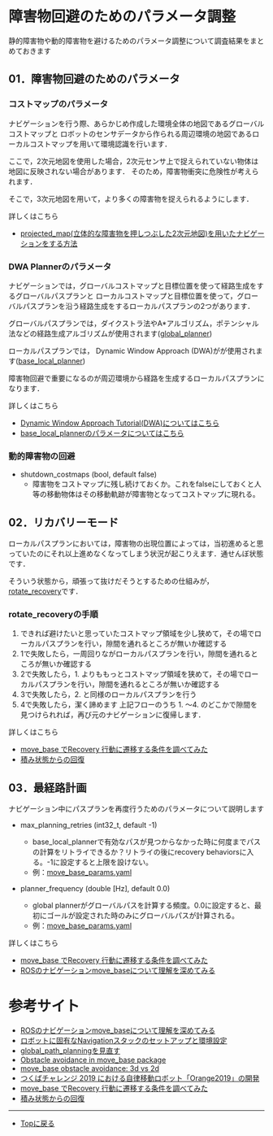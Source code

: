 # 障害物回避のためのパラメータ調整
静的障害物や動的障害物を避けるためのパラメータ調整について調査結果をまとめておきます

## 01．障害物回避のためのパラメータ
### コストマップのパラメータ
ナビゲーションを行う際、あらかじめ作成した環境全体の地図であるグローバルコストマップと
ロボットのセンサデータから作られる周辺環境の地図であるローカルコストマップを用いて環境認識を行います．

ここで，2次元地図を使用した場合，2次元センサ上で捉えられていない物体は地図に反映されない場合があります．
そのため，障害物衝突に危険性が考えられます．

そこで，3次元地図を用いて，より多くの障害物を捉えられるようにします．

詳しくはこちら
- [projected_map(立体的な障害物を押しつぶした2次元地図)を用いたナビゲーションをする方法](doc/readme/projected_map_navigation.md)

### DWA Plannerのパラメータ
ナビゲーションでは，グローバルコストマップと目標位置を使って経路生成をするグローバルパスプランと
ローカルコストマップと目標位置を使って，グローバルパスプランを沿う経路生成をするローカルパスプランの2つがあります．

グローバルパスプランでは，ダイクストラ法やA*アルゴリズム，ポテンシャル法などの経路生成アルゴリズムが使用されます([global_planner](http://wiki.ros.org/global_planner))

ローカルパスプランでは， Dynamic Window Approach (DWA)がが使用されます([base_local_planner](http://wiki.ros.org/base_local_planner?distro=noetic))

障害物回避で重要になるのが周辺環境から経路を生成するローカルパスプランになります．

詳しくはこちら
- [Dynamic Window Approach Tutorial(DWA)についてはこちら](https://github.com/TeamSOBITS/path_planning_tutorial/blob/master/local_path_planning_tutorial/doc/DynamicWindowApproach.md)
- [base_local_plannerのパラメータについてはこちら](doc/readme/dwa_params.md)

### 動的障害物の回避
- shutdown_costmaps   (bool, default false)
    - 障害物をコストマップに残し続けておくか。これをfalseにしておくと人等の移動物体はその移動軌跡が障害物となってコストマップに現れる。

## 02．リカバリーモード
ローカルパスプランにおいては，障害物の出現位置によっては，当初進めると思っていたのにそれ以上進めなくなってしまう状況が起こりえます．通せんぼ状態です．

そういう状態から，頑張って抜けだそうとするための仕組みが，[rotate_recovery](http://wiki.ros.org/rotate_recovery)です．

### rotate_recoveryの手順
1. できれば避けたいと思っていたコストマップ領域を少し狭めて，その場でローカルパスプランを行い，隙間を通れるところが無いか確認する
2. 1で失敗したら，一周回りながローカルパスプランを行い，隙間を通れるところが無いか確認する
3. 2で失敗したら，1. よりももっとコストマップ領域を狭めて，その場でローカルパスプランを行い，隙間を通れるところが無いか確認する
4. 3で失敗したら，2. と同様のローカルパスプランを行う
5. 4で失敗したら，潔く諦めます
上記フローのうち 1. ～4. のどこかで隙間を見つけられれば，再び元のナビゲーションに復帰します．

詳しくはこちら
- [move_base でRecovery 行動に遷移する条件を調べてみた](https://qiita.com/MoriKen/items/1f1f2d1e6ef0046ec12a)
- [積み状態からの回復](https://qiita.com/MoriKen/items/d5cd6208143d6c40caff#%E7%A9%8D%E3%81%BF%E7%8A%B6%E6%85%8B%E3%81%8B%E3%82%89%E3%81%AE%E5%9B%9E%E5%BE%A9)

## 03．最経路計画
ナビゲーション中にパスプランを再度行うためのパラメータについて説明します

- max_planning_retries   (int32_t, default -1)
    - base_local_plannerで有効なパスが見つからなかった時に何度までパスの計算をリトライできるか？リトライの後にrecovery behaviorsに入る。-1に設定すると上限を設けない。
    - 例：[move_base_params.yaml](sobit_navigation/param/sobit_turtlebot/move_base_params.yaml)

- planner_frequency   (double [Hz], default 0.0)
    - global plannerがグローバルパスを計算する頻度。0.0に設定すると、最初にゴールが設定された時のみにグローバルパスが計算される。
    - 例：[move_base_params.yaml](sobit_navigation/param/sobit_turtlebot/move_base_params.yaml)

詳しくはこちら
- [move_base でRecovery 行動に遷移する条件を調べてみた](https://qiita.com/MoriKen/items/1f1f2d1e6ef0046ec12a)
- [ROSのナビゲーションmove_baseについて理解を深めてみる](https://sy-base.com/myrobotics/ros/ros-move_base/?amp)

# 参考サイト
- [ROSのナビゲーションmove_baseについて理解を深めてみる](https://sy-base.com/myrobotics/ros/ros-move_base/?amp)
- [ロボットに固有なNavigationスタックのセットアップと環境設定](http://wiki.ros.org/ja/navigation/Tutorials/RobotSetup)
- [global_path_planningを見直す](https://github.com/open-rdc/orne_navigation/issues/434)
- [Obstacle avoidance in move_base package](https://answers.ros.org/question/273029/obstacle-avoidance-in-move_base-package/)
- [move_base  obstacle avoidance: 3d vs 2d ](https://youtube.com/watch?v=a-5QgCqze3I&feature=share)
- [つくばチャレンジ 2019 における自律移動ロボット「Orange2019」の開発](https://robotgroup-soka.slack.com/archives/C028ZBNL17Z/p1631884367064200?thread_ts=1631884206.063600&channel=C028ZBNL17Z&message_ts=1631884367.064200 )
- [move_base でRecovery 行動に遷移する条件を調べてみた](https://qiita.com/MoriKen/items/1f1f2d1e6ef0046ec12a)
- [積み状態からの回復](https://qiita.com/MoriKen/items/d5cd6208143d6c40caff#%E7%A9%8D%E3%81%BF%E7%8A%B6%E6%85%8B%E3%81%8B%E3%82%89%E3%81%AE%E5%9B%9E%E5%BE%A9)

---

- [Topに戻る](https://github.com/TeamSOBITS/sobit_navigation_stack)